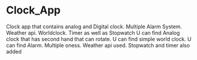 # Clock_App
Clock app that contains analog and Digital clock. Multiple Alarm System. Weather api. Worldclock. Timer as well as Stopwatch
U can find Analog clock that has second hand that can rotate.
U can find simple world clock.
U can find Alarm. Multiple oness.
Weather api used.
Stopwatch and timer also added
